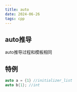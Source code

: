 ```yaml
---
title: auto
date: 2024-06-26
tags: cpp
---
```


## auto推导
auto推导过程和模板相同

## 特例
```cpp
auto a = {1} //initializer_list
auto b{1}; //int
```